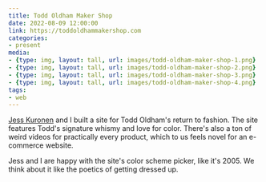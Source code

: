```yaml
---
title: Todd Oldham Maker Shop
date: 2022-08-09 12:00:00
link: https://toddoldhammakershop.com
categories:
- present
media:
- {type: img, layout: tall, url: images/todd-oldham-maker-shop-1.png}
- {type: img, layout: tall, url: images/todd-oldham-maker-shop-2.png}
- {type: img, layout: tall, url: images/todd-oldham-maker-shop-3.png}
- {type: img, layout: tall, url: images/todd-oldham-maker-shop-4.png}
tags:
- web
---
```


[Jess Kuronen](https://jesskuronen.com/) and I built a site for Todd Oldham's return to fashion. The site features Todd's signature whismy and love for color. There's also a ton of weird videos for practically every product, which to us feels novel for an e-commerce website.

Jess and I are happy with the site's color scheme picker, like it's 2005. We think about it like the poetics of getting dressed up. 
